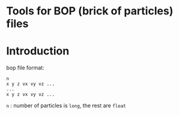 Tools for BOP (brick of particles) files
========================================

Introduction
============
bop file format:

    n
    x y z vx vy vz ...
	...
	x y z vx vy vz ...

`n` : number of particles is `long`, the rest are `float`
